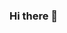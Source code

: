### Hi there 👋

<!--
**calvang/calvang** is a ✨ _special_ ✨ repository because its `README.md` (this file) appears on your GitHub profile.

![standing_wave](/images/standing_wave.gif)

Here are some ideas to get you started:

- 🔭 I’m currently working on ...
- 🌱 I’m currently learning ...
- 👯 I’m looking to collaborate on ...
- 🤔 I’m looking for help with ...
- 💬 Ask me about ...
- 📫 How to reach me: ...
- 😄 Pronouns: ...
- ⚡ Fun fact: ...
-->
